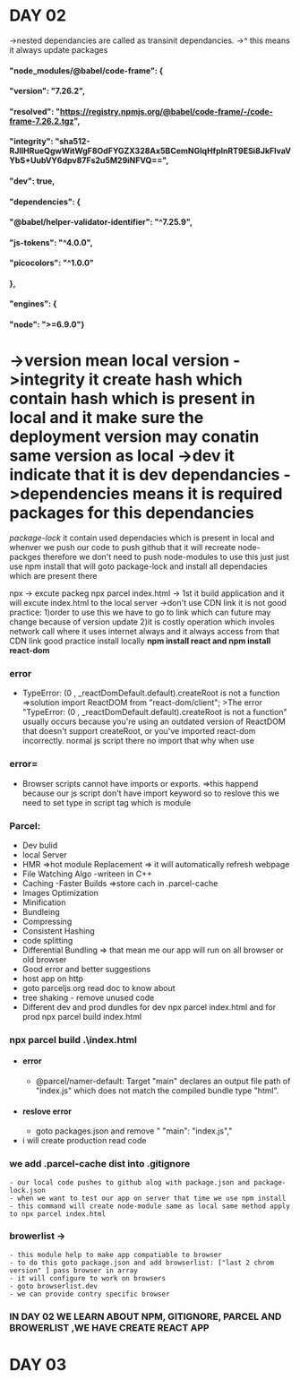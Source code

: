 # DAY 02

->nested dependancies are called as transinit dependancies.
->^ this means it always update packages

#### "node_modules/@babel/code-frame": {
####       "version": "7.26.2", 
####      "resolved": "https://registry.npmjs.org/@babel/code-frame/-/code-frame-7.26.2.tgz",
####     "integrity": "sha512-RJlIHRueQgwWitWgF8OdFYGZX328Ax5BCemNGlqHfplnRT9ESi8JkFlvaVYbS+UubVY6dpv87Fs2u5M29iNFVQ==",
####       "dev": true,
####       "dependencies": {
####         "@babel/helper-validator-identifier": "^7.25.9",
####         "js-tokens": "^4.0.0",
 ####        "picocolors": "^1.0.0"
 ####      },
####       "engines": {
####         "node": ">=6.9.0"}

->version mean local version
->integrity it create hash which contain hash which is present in local and it make sure the deployment version may conatin same version as local
->dev it indicate that it is dev dependancies 
->dependencies means it is required packages for this dependancies 
=========================================================================================================
*package-lock* it contain used dependacies which is present in local and whenver we push our code to push github that it will recreate node-packges therefore we don't need to push node-modules to use this just just use npm install that will goto package-lock and install all dependacies which are present there

npx -> excute packeg
npx parcel index.html -> 1st it build application and it will excute index.html to the local server 
->don't use CDN link it is not good practice:
1)order to use this we have to go to link which can future may change because of version update
2)it is costly operation which involes network call where it uses internet always and it always access from that CDN link
good practice install locally **npm install react and npm install react-dom**

### error
- TypeError: (0 , _reactDomDefault.default).createRoot is not a function =>solution import ReactDOM from "react-dom/client"; >The error "TypeError: (0 , _reactDomDefault.default).createRoot is not a function" usually occurs because you're using an outdated version of ReactDOM that doesn't support createRoot, or you've imported react-dom incorrectly.
normal js script there no import that why when use
### error=
- Browser scripts cannot have imports or exports. =>this happend because our js script don't have import keyword so to reslove this we need to set type in script tag which is module **<script type="module" src="./App.js"></script>**
### Parcel:
- Dev bulid
- local Server 
- HMR =>hot module Replacement => it will automatically refresh webpage
- File Watching Algo -writeen in C++
- Caching -Faster Builds =>store  cach in .parcel-cache
- Images Optimization
- Minification
- Bundleing
- Compressing
- Consistent Hashing 
- code splitting
- Differential Bundling => that mean me our app will run on all browser or old browser
- Good error and better suggestions
- host app on http
- goto parceljs.org read doc to know about 
- tree shaking - remove unused code 
- Different dev and prod dundles for dev npx parcel index.html and for prod npx parcel build index.html
### npx parcel build .\index.html 
- #### error 
    - @parcel/namer-default: Target "main" declares an output file path of "index.js" which does not match the compiled bundle type "html".
- #### reslove error
    - goto packages.json and remove " "main": "index.js","
- i will create production read code 
### we add .parcel-cache dist into .gitignore
    - our local code pushes to github alog with package.json and package-lock.json 
    - when we want to test our app on server that time we use npm install
    - this command will create node-module same as local same method apply to npx parcel index.html
 
 ### browerlist ->
    - this module help to make app compatiable to browser 
    - to do this goto package.json and add browserlist: ["last 2 chrom version" ] pass browser in array 
    - it will configure to work on browsers
    - goto browserlist.dev
    - we can provide contry specific browser

### IN DAY 02 WE LEARN ABOUT NPM, GITIGNORE, PARCEL AND BROWERLIST ,WE HAVE CREATE REACT APP

# DAY 03
